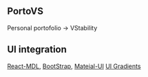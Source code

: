 ## PortoVS

Personal portofolio -> VStability

## UI integration

[React-MDL](https://tleunen.github.io/react-mdl/), 
[BootStrap](https://react-bootstrap.github.io/), 
[Mateial-UI](https://material-ui.com/)
[UI Gradients](https://uigradients.com/)